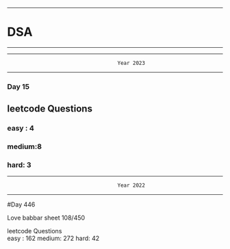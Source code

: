 ******************************************************************************************
# DSA
******************************************************************************************


******************************************************************************************
                                        Year 2023
******************************************************************************************
### Day 15

## leetcode Questions   
### easy : 4
### medium:8
### hard: 3









******************************************************************************************
                                        Year 2022
******************************************************************************************
#Day 446

Love babbar sheet
    108/450
    
leetcode Questions   
easy : 162
medium: 272
hard: 42

 
